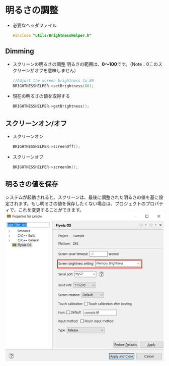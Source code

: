 # 明るさの調整
* 必要なヘッダファイル
  ```c++
  #include "utils/BrightnessHelper.h"
  ```
  
## Dimming
* スクリーンの明るさの調整
  明るさの範囲は、**0〜100**です。（Note：0このスクリーンがオフを意味しません）
  
  ```c++
  //Adjust the screen brightness to 80
  BRIGHTNESSHELPER->setBrightness(80);
  ```
* 現在の明るさの値を取得する
  ```c++
  BRIGHTNESSHELPER->getBrightness();
  ```
  
## スクリーンオン/オフ

* スクリーンオン
    ```c++
    BRIGHTNESSHELPER->screenOff();
    ```
* スクリーンオフ
    ```c++
    BRIGHTNESSHELPER->screenOn();
    ```

## 明るさの値を保存
システムが起動されると、スクリーンは、最後に調整された明るさの値を基に設定されます。もし明るさの値を保存したくない場合は、プロジェクトのプロパティで、これを変更することができます。
![](images/property_brightness.png)